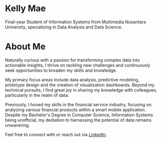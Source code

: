 # Kelly Mae

Final-year Student of Information Systems from Multimedia Nusantara University, specializing in Data Analysis and Data Science.

# About Me
Naturally curious with a passion for transforming complex data into actionable insights, I thrive on tackling new challenges and continuously seek opportunities to broaden my skills and knowledge.

My primary focus areas include data analysis, predictive modeling, prototype design and the creation of visualization dashboards. Beyond my technical pursuits, I find great joy in sharing my knowledge with colleagues, particularly in the realm of data.

Previously, I honed my skills in the financial service industry, focusing on analyzing various financial products within a smart mobile application. Despite my Bachelor's Degree in Computer Science, Information Systems being unofficial, my dediation to harnessing the potential of data remains unwavering.

Feel free to connect with or reach out via [LinkedIn](https://www.linkedin.com/in/antonettekelly/).
